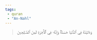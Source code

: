 ```yaml
---
tags: 
 - quran 
 - "An-Nahl"
---
```


> وَءَاتَيۡنَٰهُ فِي ٱلدُّنۡيَا حَسَنَةٗۖ وَإِنَّهُۥ فِي ٱلۡأٓخِرَةِ لَمِنَ ٱلصَّـٰلِحِينَ
